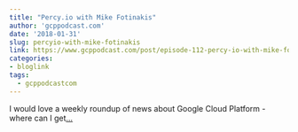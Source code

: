 ```yaml
---
title: "Percy.io with Mike Fotinakis"
author: 'gcppodcast.com'
date: '2018-01-31'
slug: percyio-with-mike-fotinakis
link: https://www.gcppodcast.com/post/episode-112-percy-io-with-mike-fotinakis/
categories:
- bloglink
tags:
  - gcppodcastcom
---
```


I would love a weekly roundup of news about Google Cloud Platform - where can I get[... <i class="fas fa-external-link-alt"></i>](https://www.gcppodcast.com/post/episode-112-percy-io-with-mike-fotinakis/)

